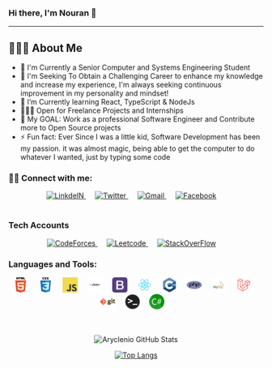 ### Hi there, I'm Nouran  👋
<hr>

## 👨🏻‍💻 About Me

- 👯 I'm Currently a Senior Computer and Systems Engineering Student
- 🔭 I'm Seeking To Obtain a Challenging Career to enhance my knowledge and increase my experience, I'm always seeking continuous improvement in my personality and mindset!
- 🌱 I’m Currently learning React, TypeScript & NodeJs
- 👨🏼‍💻 Open for Freelance Projects and Internships
- 🥅 My GOAL: Work as a professional Software Engineer and Contribute more to Open Source projects
- ⚡ Fun fact: Ever Since I was a little kid, Software Development has been my passion. it was almost magic, being able to get the computer to do whatever I wanted, just by typing some code

### 🤝🏻 Connect with me:

<div align="center">
<!-- [<img align="left" alt="codeSTACKr.com" width="22px" src="https://raw.githubusercontent.com/iconic/open-iconic/master/svg/globe.svg" />][website] -->

<a target="_blank" href="https://www.linkedin.com/in/nouran-ahmed-215666169/" style="padding-right:18px;">
  <img alt="LinkdeIN" width="28px" src="https://cdn.jsdelivr.net/npm/simple-icons@v3/icons/linkedin.svg" />
</a>
<a target="_blank" href="https://twitter.com/NurahAhmed99" style="padding-right:18px;">
  <img alt="Twitter" width="28px" src="https://cdn.jsdelivr.net/npm/simple-icons@v3/icons/twitter.svg" />
</a>
<a target="_blank" href="mailto:norahahmed1999@gmail.com" style="padding-right:18px;">
  <img alt="Gmail" width="28px" src="https://cdn.jsdelivr.net/npm/simple-icons@v3/icons/gmail.svg" />
</a>
<a target="_blank" href="https://www.facebook.com/norah.ahmed.184" style="padding-right:18px;">
  <img alt="Facebook" width="28px" src="https://cdn.jsdelivr.net/npm/simple-icons@v3/icons/facebook.svg" />
</a>
</div>

<br />

### Tech Accounts

<div align="center">
<a target="_blank" href="https://codeforces.com/profile/Nouraaan_Ahmed" style="padding-right:18px;">
  <img alt="CodeForces" width="28px" src="https://cdn.jsdelivr.net/npm/simple-icons@v3/icons/codeforces.svg" />
</a>
<a target="_blank" href="https://leetcode.com/Nouran_Ahmed/" style="padding-right:18px;">
  <img alt="Leetcode" width="28px" src="https://cdn.jsdelivr.net/npm/simple-icons@v3/icons/leetcode.svg" />
</a>
<a target="_blank" href="https://stackoverflow.com/users/14240266/nouran-ahmed?tab=profile" style="padding-right:18px;">
  <img alt="StackOverFlow" width="28px" src="https://cdn.jsdelivr.net/npm/simple-icons@v3/icons/stackoverflow.svg" />
</a>
</div>

### Languages and Tools:

<div align="center">
<code><img height="30" style="padding-right:15px;" src="https://raw.githubusercontent.com/github/explore/80688e429a7d4ef2fca1e82350fe8e3517d3494d/topics/html/html.png"></code>
<code><img height="30" style="padding-right:15px;" src="https://raw.githubusercontent.com/github/explore/80688e429a7d4ef2fca1e82350fe8e3517d3494d/topics/css/css.png"></code>
<code><img height="30" style="padding-right:15px;" src="https://raw.githubusercontent.com/github/explore/80688e429a7d4ef2fca1e82350fe8e3517d3494d/topics/javascript/javascript.png"></code>
<code><img height="30" style="padding-right:15px;" src="https://raw.githubusercontent.com/github/explore/80688e429a7d4ef2fca1e82350fe8e3517d3494d/topics/jquery/jquery.png"></code>
<code><img height="30" style="padding-right:15px;" src="https://raw.githubusercontent.com/github/explore/80688e429a7d4ef2fca1e82350fe8e3517d3494d/topics/bootstrap/bootstrap.png"></code>
<code><img height="30" style="padding-right:15px;" src="https://raw.githubusercontent.com/github/explore/80688e429a7d4ef2fca1e82350fe8e3517d3494d/topics/react/react.png"></code>
<code><img height="30" style="padding-right:15px;" src="https://raw.githubusercontent.com/github/explore/80688e429a7d4ef2fca1e82350fe8e3517d3494d/topics/cpp/cpp.png"></code>
<code><img height="30" style="padding-right:15px;" src="https://raw.githubusercontent.com/github/explore/80688e429a7d4ef2fca1e82350fe8e3517d3494d/topics/php/php.png"></code>
<code><img height="30" style="padding-right:15px;" src="https://raw.githubusercontent.com/github/explore/80688e429a7d4ef2fca1e82350fe8e3517d3494d/topics/mysql/mysql.png"></code>
<code><img height="30" style="padding-right:15px;" src="https://raw.githubusercontent.com/github/explore/80688e429a7d4ef2fca1e82350fe8e3517d3494d/topics/laravel/laravel.png"></code>
<code><img height="30" style="padding-right:15px;" src="https://raw.githubusercontent.com/github/explore/80688e429a7d4ef2fca1e82350fe8e3517d3494d/topics/git/git.png"></code>
<code><img height="30" style="padding-right:15px;" src="https://raw.githubusercontent.com/github/explore/80688e429a7d4ef2fca1e82350fe8e3517d3494d/topics/terminal/terminal.png"></code>
<code><img height="30" style="padding-right:15px;" src="https://raw.githubusercontent.com/github/explore/80688e429a7d4ef2fca1e82350fe8e3517d3494d/topics/csharp/csharp.png"></code>
</div>

<br />
<br />

<div align="center">

![Aryclenio GitHub Stats](https://github-readme-stats.vercel.app/api?username=nouraan-ahmed&show_icons=true&theme=radical)

[![Top Langs](https://github-readme-stats.vercel.app/api/top-langs/?username=nouraan-ahmed&layout=compact&theme=radical)](https://github.com/nouraan-ahmed/github-readme-stats)

</div>
